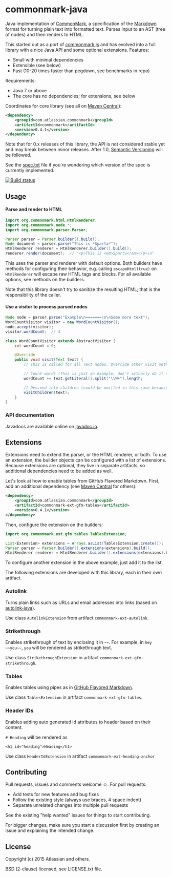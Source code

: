 commonmark-java
===============

Java implementation of [CommonMark], a specification of the [Markdown] format for turning plain text into formatted text.
Parses input to an AST (tree of nodes) and then renders to HTML.

This started out as a port of [commonmark.js] and has evolved into a full
library with a nice Java API and some optional extensions. Features:

* Small with minimal dependencies
* Extensible (see below)
* Fast (10-20 times faster than pegdown, see benchmarks in repo)

Requirements:

* Java 7 or above
* The core has no dependencies; for extensions, see below

Coordinates for core library (see all on [Maven Central]):

```xml
<dependency>
    <groupId>com.atlassian.commonmark</groupId>
    <artifactId>commonmark</artifactId>
    <version>0.4.1</version>
</dependency>
```

Note that for 0.x releases of this library, the API is not considered stable
yet and may break between minor releases. After 1.0, [Semantic Versioning] will
be followed.

See the [spec.txt](commonmark-test-util/src/main/resources/spec.txt) file if
you're wondering which version of the spec is currently implemented.

[![Build status](https://travis-ci.org/atlassian/commonmark-java.svg?branch=master)](https://travis-ci.org/atlassian/commonmark-java)


Usage
-----

#### Parse and render to HTML

```java
import org.commonmark.html.HtmlRenderer;
import org.commonmark.node.*;
import org.commonmark.parser.Parser;

Parser parser = Parser.builder().build();
Node document = parser.parse("This is *Sparta*");
HtmlRenderer renderer = HtmlRenderer.builder().build();
renderer.render(document);  // "<p>This is <em>Sparta</em></p>\n"
```

This uses the parser and renderer with default options. Both builders have
methods for configuring their behavior, e.g. calling `escapeHtml(true)` on
`HtmlRenderer` will escape raw HTML tags and blocks. For all available
options, see methods on the builders.

Note that this library doesn't try to sanitize the resulting HTML; that is
the responsibility of the caller.

#### Use a visitor to process parsed nodes

```java
Node node = parser.parse("Example\n=======\n\nSome more text");
WordCountVisitor visitor = new WordCountVisitor();
node.accept(visitor);
visitor.wordCount;  // 4

class WordCountVisitor extends AbstractVisitor {
    int wordCount = 0;

    @Override
    public void visit(Text text) {
        // This is called for all Text nodes. Override other visit methods for other node types.

        // Count words (this is just an example, don't actually do it this way for various reasons).
        wordCount += text.getLiteral().split("\\W+").length;

        // Descend into children (could be omitted in this case because Text nodes don't have children).
        visitChildren(text);
    }
}
```

### API documentation

Javadocs are available online on
[javadoc.io](http://www.javadoc.io/doc/com.atlassian.commonmark/commonmark).


Extensions
----------

Extensions need to extend the parser, or the HTML renderer, or both. To
use an extension, the builder objects can be configured with a list of
extensions. Because extensions are optional, they live in separate
artifacts, so additional dependencies need to be added as well.

Let's look at how to enable tables from GitHub Flavored Markdown.
First, add an additional dependency (see [Maven Central] for others):

```xml
<dependency>
    <groupId>com.atlassian.commonmark</groupId>
    <artifactId>commonmark-ext-gfm-tables</artifactId>
    <version>0.4.1</version>
</dependency>
```

Then, configure the extension on the builders:

```java
import org.commonmark.ext.gfm.tables.TablesExtension;

List<Extension> extensions = Arrays.asList(TablesExtension.create());
Parser parser = Parser.builder().extensions(extensions).build();
HtmlRenderer renderer = HtmlRenderer.builder().extensions(extensions).build();
```

To configure another extension in the above example, just add it to the list.

The following extensions are developed with this library, each in their
own artifact.

### Autolink

Turns plain links such as URLs and email addresses into links (based on [autolink-java]).

Use class `AutolinkExtension` from artifact `commonmark-ext-autolink`.

### Strikethrough

Enables strikethrough of text by enclosing it in `~~`. For example, in
`hey ~~you~~`, `you` will be rendered as strikethrough text.

Use class `StrikethroughExtension` in artifact `commonmark-ext-gfm-strikethrough`.

### Tables

Enables tables using pipes as in [GitHub Flavored Markdown][gfm-tables].

Use class `TablesExtension` in artifact `commonmark-ext-gfm-tables`.

### Header IDs

Enables adding auto generated id attributes to header based on their content.

`# Heading` will be rendered as

```
<h1 id="heading">Heading</h1>
```

Use class `HeaderIdExtension` in artifact `commonmark-ext-heading-anchor`


Contributing
------------

Pull requests, issues and comments welcome ☺. For pull requests:

* Add tests for new features and bug fixes
* Follow the existing style (always use braces, 4 space indent)
* Separate unrelated changes into multiple pull requests

See the existing "help wanted" issues for things to start contributing.

For bigger changes, make sure you start a discussion first by creating
an issue and explaining the intended change.


License
-------

Copyright (c) 2015 Atlassian and others.

BSD (2-clause) licensed, see LICENSE.txt file.

[CommonMark]: http://commonmark.org/
[Markdown]: https://daringfireball.net/projects/markdown/
[commonmark.js]: https://github.com/jgm/commonmark.js
[Maven Central]: https://search.maven.org/#search|ga|1|g%3A%22com.atlassian.commonmark%22
[Semantic Versioning]: http://semver.org/
[autolink-java]: https://github.com/robinst/autolink-java
[gfm-tables]: https://help.github.com/articles/github-flavored-markdown/#tables
